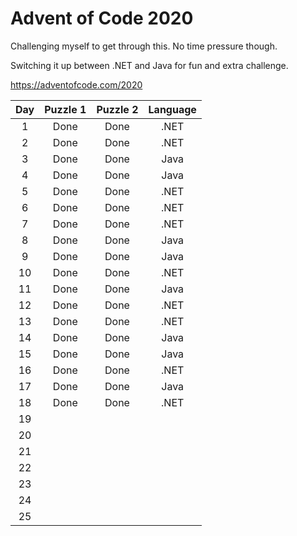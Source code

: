 # Advent of Code 2020

Challenging myself to get through this. No time pressure though.

Switching it up between .NET and Java for fun and extra challenge.

https://adventofcode.com/2020

| Day  | Puzzle 1 | Puzzle 2 | Language |
| :--: | :------: | :------: | :------: |
|  1   |   Done   |   Done   |   .NET   |
|  2   |   Done   |   Done   |   .NET   |
|  3   |   Done   |   Done   |   Java   |
|  4   |   Done   |   Done   |   Java   |
|  5   |   Done   |   Done   |   .NET   |
|  6   |   Done   |   Done   |   .NET   |
|  7   |   Done   |   Done   |   .NET   |
|  8   |   Done   |   Done   |   Java   |
|  9   |   Done   |   Done   |   Java   |
|  10  |   Done   |   Done   |   .NET   |
|  11  |   Done   |   Done   |   Java   |
|  12  |   Done   |   Done   |   .NET   |
|  13  |   Done   |   Done   |   .NET   |
|  14  |   Done   |   Done   |   Java   |
|  15  |   Done   |   Done   |   Java   |
|  16  |   Done   |   Done   |   .NET   |
|  17  |   Done   |   Done   |   Java   |
|  18  |   Done   |   Done   |   .NET   |
|  19  |          |          |          |
|  20  |          |          |          |
|  21  |          |          |          |
|  22  |          |          |          |
|  23  |          |          |          |
|  24  |          |          |          |
|  25  |          |          |          |
